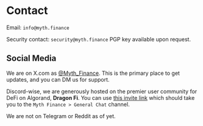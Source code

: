 # Contact

Email: `info@myth.finance`

Security contact: `security@myth.finance` PGP key available upon request.

## Social Media

We are on X.com as [@Myth_Finance](https://x.com/Myth_Finance/). This is the primary place to get updates, and you can DM us for support.

Discord-wise, we are generously hosted on the premier user community for DeFi on Algorand, <strong>Dragon Fi</strong>. You can use [this invite link](https://discord.gg/EefvxaKbbx) which should take you to the `Myth Finance > General Chat` channel.

We are not on Telegram or Reddit as of yet.
